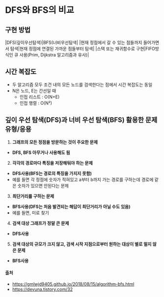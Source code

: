 # DFS와 BFS의 비교

## 구현 방법
|DFS(깊이우선탐색)|BFS(너비우선탐색|
|현재 정점에서 갈 수 있는 점들까지 들어가면서 탐색|현재 정점에 연결된 가까운 점들부터 탐색|
|스택 또는 재귀함수로 구현|FIFO방식인 큐 사용(Prim, Dijkstra 알고리즘과 유사)|

## 시간 복잡도
- 두 알고리즘 모두 조건 내의 모든 노드를 검색한다는 점에서 시간 복잡도는 동일
- N은 노드, E는 간선일 때
    - 인접 리스트 : O(N+E)
    - 인접 행렬 : O(N²)

## 깊이 우선 탐색(DFS)과 너비 우선 탐색(BFS) 활용한 문제 유형/응용
1. <b>그래프의 모든 정점을 방문하는 것이 주요한 문제</b>
- <b>DFS, BFS 아무거나 사용해도 됨</b>

2. <b>각각의 경로마다 특징을 저장해둬야 하는 문제</b>
- <b>DFS사용(BFS는 경로의 특징을 가지지 못함)</b>
- 예를 들면 각 정점에 숫자가 적혀있고 a부터 b까지 가는 경로를 구하는데 경로에 같은 숫자가 있으면 안된다는 문제

3. <b>최단거리를 구하는 문제</b>
- <b>BFS사용(DFS는 처음 발견되는 해답이 최단거리가 아닐 수도 있음)</b>
- 예를 들면, 미로 찾기

4. <b>검색 대상 그래프가 정말 큰 문제</b>
- <b>DFS사용</b>

5. <b>검색 대상의 규모가 크지 않고, 검색 시작 지점으로부터 원하는 대상이 별로 멀지 않은 문제</b>
- <b>BFS사용</b>

#### 출처
- https://gmlwjd9405.github.io/2018/08/15/algorithm-bfs.html
- https://devuna.tistory.com/32